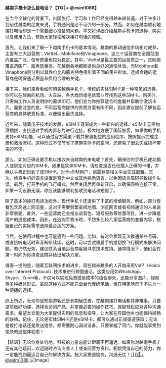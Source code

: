 **越南手機卡怎么接电话？【TG💪+ @esim1088】**

在当今全球化的背景下，出国旅行、学习和工作已经变得越来越普遍。对于许多计划前往越南的朋友来说，手机通讯是必不可少的一部分。然而，如何在越南顺利地接打电话却是一个需要细心准备的问题。本文将详细介绍越南手机卡的选择、购买以及使用方法，帮助大家轻松解决接打电话的烦恼。

首先，让我们来了解一下越南手机卡的基本情况。越南的移动通信市场相对成熟，主要有三大运营商：Viettel、Mobifone和Vinaphone。这三个运营商在全国范围内覆盖广泛，信号质量也较为稳定。其中，Viettel是最主要的运营商之一，其网络覆盖范围广，服务质量高，在越南各地都能提供良好的通信体验。而Mobifone和Vinaphone则分别以其性价比和服务特色吸引着不同的用户群体。选择合适的运营商是确保通话质量和费用合理的关键。

接下来，我们来看看如何购买越南手机卡。传统的实体SIM卡是一种常见的选择。你可以在越南的机场、火车站、各大商场或电信营业厅找到这些SIM卡。购买时，只需向工作人员说明你的需求即可，他们会为你推荐适合的套餐并帮助你激活卡片。需要注意的是，不同运营商提供的资费方案有所不同，因此建议提前了解各运营商的具体收费标准，以便做出最优选择。

近年来，随着电子技术的发展，eSIM卡逐渐成为一种新兴的选择。eSIM卡无需物理插拔，直接通过手机内置芯片进行连接，极大地方便了国际旅客。如果你的手机支持eSIM功能，可以通过官方渠道下载并安装相应的应用程序，按照提示完成注册和激活流程。这种形式不仅节省了携带实体卡的空间，还避免了因丢失或损坏带来的不便。

那么，如何正确设置手机以接收来自越南的来电呢？首先，确保你的手机已成功插入或绑定对应的SIM卡。如果是实体SIM卡，请检查是否已经插入正确的卡槽，并确认手机识别到了该SIM卡。对于eSIM用户，则需登录相关平台完成配置。其次，检查手机的语言设置是否为中文或其他熟悉语言，以免因语言障碍导致操作失误。最后，打开手机的飞行模式，然后关闭后再重新开启，以确保网络连接正常。如果一切设置无误，你应该能够顺利接收到电话和短信了。

除了基本的接打电话功能外，现代手机卡还提供了丰富的增值服务。例如，部分套餐包含高速上网流量，这对于需要频繁查阅地图、浏览网页或者视频通话的人来说非常重要。此外，一些运营商还会推出语音包、短号服务等优惠项目，进一步降低用户的通信成本。因此，在选购手机卡时，不妨多比较几家运营商的套餐内容，根据自己的实际需求选择最合适的方案。

当然，在使用过程中也可能遇到一些问题。比如，有时会发现无法拨通某些号码，或者接听电话时声音断断续续。这时，可以尝试重启手机或切换飞行模式来解决问题。若仍然无效，建议联系当地运营商客服寻求技术支持。通常情况下，他们会在第一时间为你排查故障并给出解决方案。

值得一提的是，随着互联网技术的进步，现在越来越多的人开始采用VoIP（Voice over Internet Protocol）技术来进行跨国通话。这类应用如WhatsApp、Skype、Zoom等，不仅可以实现免费或低成本的语音聊天，还能分享图片、视频等多种媒体形式。虽然这种方式不能完全替代传统电话，但在特定场景下不失为一种便捷的选择。

综上所述，无论你是短期游客还是长期居住者，在越南接打电话都并非难事。只要提前做好功课，选择合适的产品，并掌握必要的操作技巧，就能轻松应对各种沟通需求。希望本文能为大家提供实用的信息和指导，让大家在异国他乡也能保持顺畅的联络。记住，无论是实体SIM卡还是eSIM卡，都可以通过正规渠道获取；无论是拨打电话还是发送短信，都需要耐心调试设备。只要掌握了窍门，你就能享受到愉快的通信体验啦！

【结语】无论你身处何地，科技的力量总能让距离不再遥远。如果你对越南手机卡还有其他疑问，欢迎随时咨询专业人士或查阅官方资料。相信凭借自己的努力，你一定能找到最适合自己的解决方案。祝大家旅途愉快，沟通无忧！[[TG💪+ @esim1088](https://t.me/s/esim1088) ![Image](https://i.postimg.cc/4NQfJmqS/Snipaste-2025-05-13-00-14-12.png)]